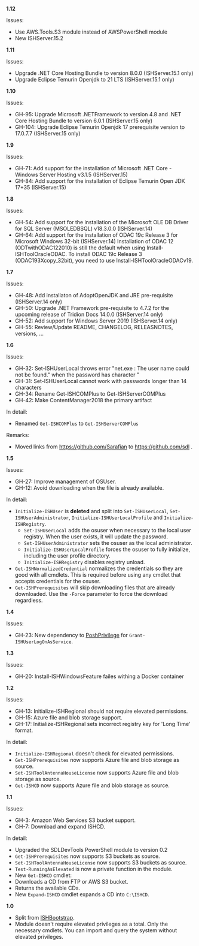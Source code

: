 **1.12**

Issues:
- Use AWS.Tools.S3 module instead of AWSPowerShell module
- New ISHServer.15.2
  
**1.11**

Issues:
- Upgrade .NET Core Hosting Bundle to version 8.0.0 (ISHServer.15.1 only)
- Upgrade Eclipse Temurin Openjdk to 21 LTS (ISHServer.15.1 only)

**1.10**

Issues:
- GH-95:  Upgrade Microsoft .NETFramework to version 4.8 and .NET Core Hosting Bundle to version 6.0.1 (ISHServer.15 only)
- GH-104: Upgrade Eclipse Temurin Openjdk 17 prerequisite version to 17.0.7.7 (ISHServer.15 only)

**1.9**

Issues:
- GH-71: Add support for the installation of Microsoft .NET Core - Windows Server Hosting v3.1.5 (ISHServer.15)
- GH-84: Add support for the installation of Eclipse Temurin Open JDK 17+35 (ISHServer.15)

**1.8**

Issues:
- GH-54: Add support for the installation of the Microsoft OLE DB Driver for SQL Server (MSOLEDBSQL) v18.3.0.0 (ISHServer.14)
- GH-64: Add support for the installation of ODAC 19c Release 3 for Microsoft Windows 32-bit (ISHServer.14)
         Installation of ODAC 12 (ODTwithODAC122010) is still the default when using Install-ISHToolOracleODAC.
         To install ODAC 19c Release 3 (ODAC193Xcopy_32bit), you need to use Install-ISHToolOracleODACv19.

**1.7**

Issues:
- GH-48: Add installaton of AdoptOpenJDK and JRE pre-requisite (ISHServer.14 only)
- GH-50: Upgrade .NET Framework pre-requisite to 4.7.2 for the upcoming release of Tridion Docs 14.0.0 (ISHServer.14 only)
- GH-52: Add support for Windows Server 2019 (ISHServer.14 only)
- GH-55: Review/Update README, CHANGELOG, RELEASNOTES, versions, ...

**1.6**

Issues:
- GH-32: Set-ISHUserLocal throws error "net.exe : The user name could not be found." when the password has character "
- GH-31: Set-ISHUserLocal cannot work with passwords longer than 14 characters
- GH-34: Rename Get-ISHCOMPlus to Get-ISHServerCOMPlus
- GH-42: Make ContentManager2018 the primary artifact

In detail:
- Renamed `Get-ISHCOMPlus` to `Get-ISHServerCOMPlus`

Remarks:
- Moved links from https://github.com/Sarafian to https://github.com/sdl .

**1.5**

Issues:
- GH-27: Improve management of OSUser.
- GH-12: Avoid downloading when the file is already available.

In detail:
- `Initialize-ISHUser` is **deleted** and split into `Set-ISHUserLocal`, `Set-ISHUserAdministrator`, `Initialize-ISHUserLocalProfile` and `Initialize-ISHRegistry`.
	- `Set-ISHUserLocal` adds the osuser when necessary to the local user registry. When the user exists, it will update the password.
	- `Set-ISHUserAdministrator` sets the osuser as the local administrator.
	- `Initialize-ISHUserLocalProfile` forces the osuser to fully initialize, including the user profile directory.
	- `Initialize-ISHRegistry` disables registry unload.
- `Get-ISHNormalizedCredential` normalizes the credentials so they are good with all cmdlets. This is required before using any cmdlet that accepts credentials for the osuser.
- `Get-ISHPrerequisites` will skip downloading files that are already downloaded. Use the `-Force` parameter to force the download regardless.

**1.4**

Issues:
- GH-23: New dependency to [PoshPrivilege](https://www.powershellgallery.com/packages/PoshPrivilege/) for `Grant-ISHUserLogOnAsService`.

**1.3**

Issues:

- GH-20: Install-ISHWindowsFeature failes withing a Docker container

**1.2**

Issues:
- GH-13: Initialize-ISHRegional should not require elevated permissions.
- GH-15: Azure file and blob storage support. 
- GH-17: Initialize-ISHRegional sets incorrect registry key for 'Long Time' format.

In detail:
- `Initialize-ISHRegional` doesn't check for elevated permissions.
- `Get-ISHPrerequisites` now supports Azure file and blob storage as source.
- `Set-ISHToolAntennaHouseLicense` now supports Azure file and blob storage as source.
- `Get-ISHCD` now supports Azure file and blob storage as source.

**1.1**

Issues:
- GH-3: Amazon Web Services S3 bucket support.
- GH-7: Download and expand ISHCD.

In detail:
- Upgraded the SDLDevTools PowerShell module to version 0.2
- `Get-ISHPrerequisites` now supports S3 buckets as source. 
- `Set-ISHToolAntennaHouseLicense` now supports S3 buckets as source.
- `Test-RunningAsElevated` is now a private function in the module.
-  New `Get-ISHCD` cmdlet:
  - Downloads a CD from FTP or AWS S3 bucket.
  - Returns the available CDs.
-  New `Expand-ISHCD` cmdlet expands a CD into `C:\ISHCD`.

**1.0**

- Split from [ISHBootstrap](https://github.com/Sarafian/ISHBootstrap).
- Module doesn't require elevated privileges as a total. Only the necessary cmdlets. You can import and query the system without elevated privileges.
